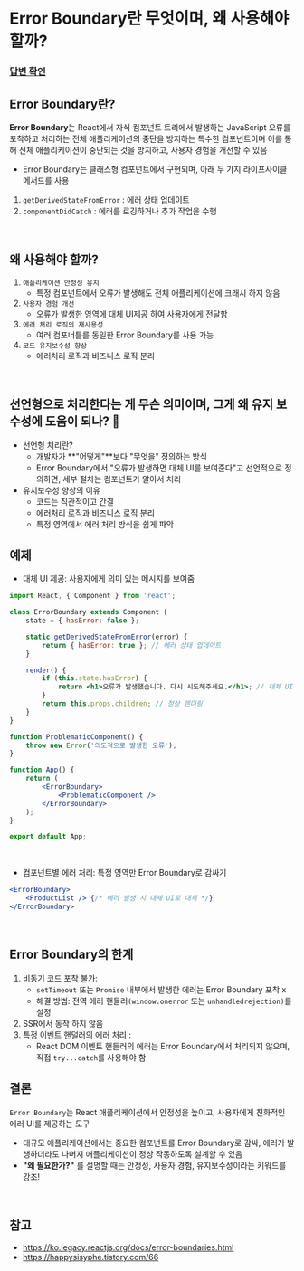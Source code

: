 # Error Boundary란 무엇이며, 왜 사용해야 할까?

### [답변 확인](https://www.maeil-mail.kr/question/75)

## Error Boundary란?

**Error Boundary**는 React에서 자식 컴포넌트 트리에서 발생하는 JavaScript 오류를 포착하고 처리하는 전체 애플리케이션의 중단을 방지하는 특수한 컴포넌트이며 이를 통해 전체 애플리케이션이 중단되는 것을 방지하고, 사용자 경험을 개선할 수 있음

-   Error Boundary는 클래스형 컴포넌트에서 구현되며, 아래 두 가지 라이프사이클 메서드를 사용

1. `getDerivedStateFromError` : 에러 상태 업데이트
2. `componentDidCatch` : 에러를 로깅하거나 추가 작업을 수행

<br/>

## 왜 사용해야 할까?

1. `애플리케이션 안정성 유지`
    - 특정 컴포넌트에서 오류가 발생해도 전체 애플리케이션에 크래시 하지 않음
2. `사용자 경험 개선`
    - 오류가 발생한 영역에 대체 UI제공 하여 사용자에게 전달함
3. `에러 처리 로직의 재사용성`
    - 여러 컴포너틑를 동일한 Error Boundary를 사용 가능
4. `코드 유지보수성 향상`
    - 에러처리 로직과 비즈니스 로직 분리

<br/>

## 선언형으로 처리한다는 게 무슨 의미이며, 그게 왜 유지 보수성에 도움이 되나? 🤔

-   선언형 처리란?
    -   개발자가 **"어떻게"**보다 "무엇을" 정의하는 방식
    -   Error Boundary에서 "오류가 발생하면 대체 UI를 보여준다"고 선언적으로 정의하면, 세부 절차는 컴포넌트가 알아서 처리
-   유지보수성 향상의 이유
    -   코드는 직관적이고 간결
    -   에러처리 로직과 비즈니스 로직 분리
    -   특정 영역에서 에러 처리 방식을 쉽게 파악

## 예제

-   대체 UI 제공: 사용자에게 의미 있는 메시지를 보여줌

```jsx
import React, { Component } from 'react';

class ErrorBoundary extends Component {
    state = { hasError: false };

    static getDerivedStateFromError(error) {
        return { hasError: true }; // 에러 상태 업데이트
    }

    render() {
        if (this.state.hasError) {
            return <h1>오류가 발생했습니다. 다시 시도해주세요.</h1>; // 대체 UI
        }
        return this.props.children; // 정상 렌더링
    }
}

function ProblematicComponent() {
    throw new Error('의도적으로 발생한 오류');
}

function App() {
    return (
        <ErrorBoundary>
            <ProblematicComponent />
        </ErrorBoundary>
    );
}

export default App;
```

<br/>

-   컴포넌트별 에러 처리: 특정 영역만 Error Boundary로 감싸기

```jsx
<ErrorBoundary>
    <ProductList /> {/* 에러 발생 시 대체 UI로 대체 */}
</ErrorBoundary>
```

<br/>

## Error Boundary의 한계

1. 비동기 코드 포착 불가:
    - `setTimeout` 또는 `Promise` 내부에서 발생한 에러는 Error Boundary 포착 x
    - 해결 방법: 전역 에러 핸들러`(window.onerror` 또는 `unhandledrejection)`를 설정
2. SSR에서 동작 하지 않음
3. 특정 이벤트 핸덜러의 에러 처리 :
    - React DOM 이벤트 핸들러의 에러는 Error Boundary에서 처리되지 않으며, 직접 `try...catch`를 사용해야 함

## 결론

`Error Boundary`는 React 애플리케이션에서 안정성을 높이고, 사용자에게 친화적인 에러 UI를 제공하는 도구

-   대규모 애플리케이션에서는 중요한 컴포넌트를 Error Boundary로 감싸, 에러가 발생하더라도 나머지 애플리케이션이 정상 작동하도록 설계할 수 있음
-   **"왜 필요한가?"** 를 설명할 때는 안정성, 사용자 경험, 유지보수성이라는 키워드를 강조!

<br/>

## 참고

-   https://ko.legacy.reactjs.org/docs/error-boundaries.html
-   https://happysisyphe.tistory.com/66
